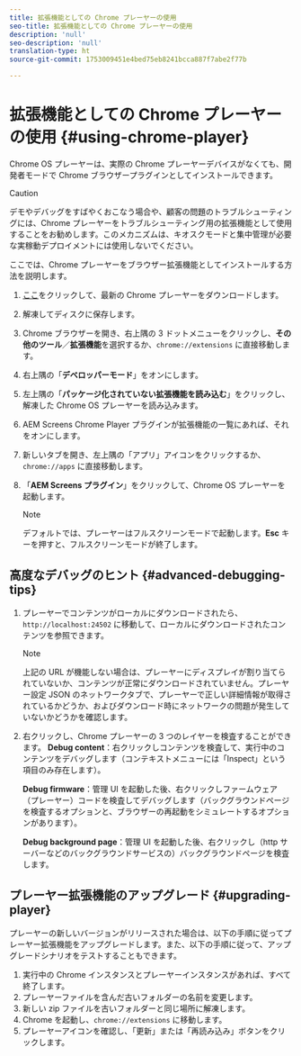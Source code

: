 ```yaml
---
title: 拡張機能としての Chrome プレーヤーの使用
seo-title: 拡張機能としての Chrome プレーヤーの使用
description: 'null'
seo-description: 'null'
translation-type: ht
source-git-commit: 1753009451e4bed75eb8241bcca887f7abe2f77b

---
```



# 拡張機能としての Chrome プレーヤーの使用 {#using-chrome-player}

Chrome OS プレーヤーは、実際の Chrome プレーヤーデバイスがなくても、開発者モードで Chrome ブラウザープラグインとしてインストールできます。

>[!CAUTION]
>
> デモやデバッグをすばやくおこなう場合や、顧客の問題のトラブルシューティングには、Chrome プレーヤーをトラブルシューティング用の拡張機能として使用することをお勧めします。このメカニズムは、キオスクモードと集中管理が必要な実稼動デプロイメントには使用しないでください。

ここでは、Chrome プレーヤーをブラウザー拡張機能としてインストールする方法を説明します。

1. [ここ](https://download.macromedia.com/screens/)をクリックして、最新の Chrome プレーヤーをダウンロードします。

1. 解凍してディスクに保存します。

1. Chrome ブラウザーを開き、右上隅の 3 ドットメニューをクリックし、**その他のツール**／**拡張機能**&#x200B;を選択するか、`chrome://extensions` に直接移動します。

1. 右上隅の「**デベロッパーモード**」をオンにします。

1. 左上隅の「**パッケージ化されていない拡張機能を読み込む**」をクリックし、解凍した Chrome OS プレーヤーを読み込みます。

1. AEM Screens Chrome Player プラグインが拡張機能の一覧にあれば、それをオンにします。

1. 新しいタブを開き、左上隅の「アプリ」アイコンをクリックするか、`chrome://apps` に直接移動します。

1. 「**AEM Screens プラグイン**」をクリックして、Chrome OS プレーヤーを起動します。
   >[!NOTE]
   >
   > デフォルトでは、プレーヤーはフルスクリーンモードで起動します。**Esc** キーを押すと、フルスクリーンモードが終了します。


## 高度なデバッグのヒント {#advanced-debugging-tips}

1. プレーヤーでコンテンツがローカルにダウンロードされたら、`http://localhost:24502` に移動して、ローカルにダウンロードされたコンテンツを参照できます。

   >[!NOTE]
   >
   > 上記の URL が機能しない場合は、プレーヤーにディスプレイが割り当てられていないか、コンテンツが正常にダウンロードされていません。プレーヤー設定 JSON のネットワークタブで、プレーヤーで正しい詳細情報が取得されているかどうか、およびダウンロード時にネットワークの問題が発生していないかどうかを確認します。

1. 右クリックし、Chrome プレーヤーの 3 つのレイヤーを検査することができます。
   **Debug content**：右クリックしコンテンツを検査して、実行中のコンテンツをデバッグします（コンテキストメニューには「Inspect」という項目のみ存在します）。

   **Debug firmware**：管理 UI を起動した後、右クリックしファームウェア（プレーヤー）コードを検査してデバッグします（バックグラウンドページを検査するオプションと、ブラウザーの再起動をシミュレートするオプションがあります）。

   **Debug background page**：管理 UI を起動した後、右クリックし（http サーバーなどのバックグラウンドサービスの）バックグラウンドページを検査します。

## プレーヤー拡張機能のアップグレード {#upgrading-player}

プレーヤーの新しいバージョンがリリースされた場合は、以下の手順に従ってプレーヤー拡張機能をアップグレードします。また、以下の手順に従って、アップグレードシナリオをテストすることもできます。

1. 実行中の Chrome インスタンスとプレーヤーインスタンスがあれば、すべて終了します。
1. プレーヤーファイルを含んだ古いフォルダーの名前を変更します。
1. 新しい zip ファイルを古いフォルダーと同じ場所に解凍します。
1. Chrome を起動し、`chrome://extensions` に移動します。
1. プレーヤーアイコンを確認し、「更新」または「再読み込み」ボタンをクリックします。
